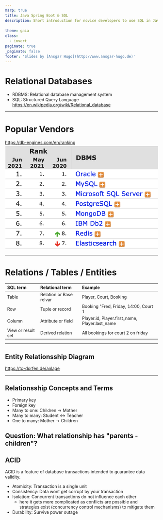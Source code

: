 ```yaml
---
marp: true
title: Java Spring Boot & SQL
description: Short introduction for novice developers to use SQL in Java

theme: gaia
class:
  - invert
paginate: true
_paginate: false
footer: 'Slides by [Ansgar Hugo](http://www.ansgar-hugo.de)'
---
```

# Relational Databases
- RDBMS: Relational database management system
- SQL: Structured Query Language
  https://en.wikipedia.org/wiki/Relational_database
---
# Popular Vendors

https://db-engines.com/en/ranking
![width:600px](img/top_vendors.png "Popular DBMS")

---
# Relations / Tables / Entities

| SQL term           | Relational term          | Example                                             |
| :-------------     | :-------------           | :-----                                              |
| Table              | Relation or Base relvar  | Player, Court, Booking                              |
| Row                | Tuple or record          | Booking "Fred, Friday, 14:00, Court 1               |
| Column             | Attribute or field       | Player.id, Player.first_name, Player.last_name      |
| View or result set | Derived relation         | All bookings for court 2 on friday                  |

---
## Entity Relationsship Diagram
https://tc-dorfen.de/anlage

---
## Relationsship Concepts and Terms
- Primary key
- Foreign key
- Many to one: Children -> Mother
- Many to many: Student <-> Teacher
- One to many: Mother -> Children

Question: What relationship has "parents - children"?
---

## ACID

ACID is a feature of database transactions intended to guarantee data validity.

- Atomicity: Transaction is a single unit
- Consistency: Data wont get corrupt by your transaction
- Isolation: Concurrent transactions do not influence each other
  - here it gets more complicated as conflicts are possible and strategies exist (concurrency control mechanisms) to
    mitigate them
- Durability: Survive power outage

